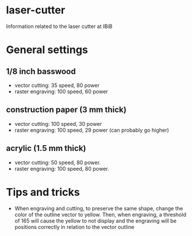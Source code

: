 # laser-cutter
Information related to the laser cutter at IBiB

# General settings

## 1/8 inch basswood

- vector cutting: 35 speed, 80 power
- raster engraving: 100 speed, 60 power

## construction paper (3 mm thick)

- vector cutting: 100 speed, 30 power
- raster engraving: 100 speed, 29 power (can probably go higher)

## acrylic (1.5 mm thick)

- vector cutting: 50 speed, 80 power.
- raster engraving: 100 speed, 80 power.

# Tips and tricks

- When engraving and cutting, to preserve the same shape, change the color of the outline vector to yellow. Then, when engraving, a threshold of 165 will cause the yellow to not display and the engraving will be positions correctly in relation to the vector outline